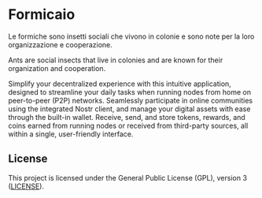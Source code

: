 # Formicaio

Le formiche sono insetti sociali che vivono in colonie e sono 
note per la loro organizzazione e cooperazione.

Ants are social insects that live in colonies and are 
known for their organization and cooperation.

Simplify your decentralized experience with this intuitive application, 
designed to streamline your daily tasks when running nodes from home 
on peer-to-peer (P2P) networks. Seamlessly participate in online 
communities using the integrated Nostr client, and manage your 
digital assets with ease through the built-in wallet. Receive, send,
and store tokens, rewards, and coins earned from running nodes or received 
from third-party sources, all within a single, user-friendly interface.

## License

This project is licensed under the General Public License (GPL), version
3 ([LICENSE](http://www.gnu.org/licenses/gpl-3.0.en.html)).
